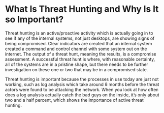 # What Is Threat Hunting and Why Is It so Important?

Threat hunting is an active/proactive activity which is actually going in to see if any of the internal systems, not just desktops, are showing signs of being compromised. Clear indicators are created that an internal system created a command and control channel with some system out on the internet. The output of a threat hunt, meaning the results, is a compromise assessment. A successful threat hunt is where, with reasonable certainty, all of the systems are in a pristine shape, but there needs to be further investigation on these one or two that may be in a compromised state.

Threat hunting is important because the processes in use today are just not working, such as log analysis which take around 6 months before the threat actors were found to be attacking the network. When you look at how often does a log analysis actually catch the bad guys on the inside, it’s only about two and a half percent, which shows the importance of active threat hunting.
